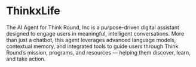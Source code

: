 # ThinkxLife
The AI Agent for Think Round, Inc is a purpose-driven digital assistant designed to engage users in meaningful, intelligent conversations. More than just a chatbot, this agent leverages advanced language models, contextual memory, and integrated tools to guide users through Think Round’s mission, programs, and resources — helping them discover, learn, and take action.
